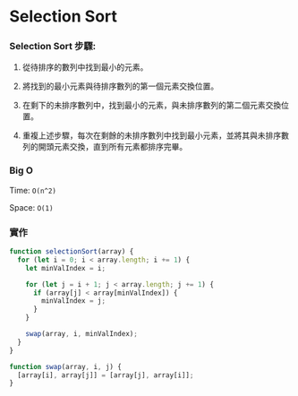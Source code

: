 # Selection Sort

### Selection Sort 步驟:

1. 從待排序的數列中找到最小的元素。

2. 將找到的最小元素與待排序數列的第一個元素交換位置。

3. 在剩下的未排序數列中，找到最小的元素，與未排序數列的第二個元素交換位置。

4. 重複上述步驟，每次在剩餘的未排序數列中找到最小元素，並將其與未排序數列的開頭元素交換，直到所有元素都排序完畢。

### Big O

Time: `O(n^2)`

Space: `O(1)`

### 實作

```jsx
function selectionSort(array) {
  for (let i = 0; i < array.length; i += 1) {
    let minValIndex = i;

    for (let j = i + 1; j < array.length; j += 1) {
      if (array[j] < array[minValIndex]) {
        minValIndex = j;
      }
    }

    swap(array, i, minValIndex);
  }
}

function swap(array, i, j) {
  [array[i], array[j]] = [array[j], array[i]];
}
```
